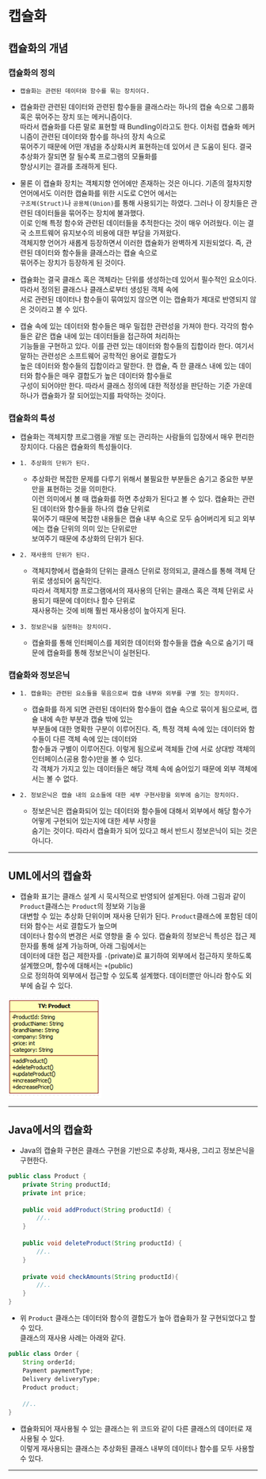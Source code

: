 <h1>캡슐화</h1>

<h2>캡슐화의 개념</h2>

<h3>캡슐화의 정의</h3>

* `캡슐화는 관련된 데이터와 함수를 묶는 장치이다.`

* 캡슐화란 관련된 데이터와 관련된 함수들을 클래스라는 하나의 캡슐 속으로 그룹화 혹은 묶어주는 장치 또는 메커니즘이다.   
  따라서 캡슐화를 다른 말로 표현할 때 Bundling이라고도 한다. 이처럼 캡슐화 메커니즘이 관련된 데이터와 함수를 하나의 장치 속으로   
  묶어주기 때문에 어떤 개념을 추상화시켜 표현하는데 있어서 큰 도움이 된다. 결국 추상화가 잘되면 잘 될수록 프로그램의 모듈화를   
  향상시키는 결과를 초래하게 된다.

* 물론 이 캡슐화 장치는 객체지향 언어에만 존재하는 것은 아니다. 기존의 절차지향 언어에서도 이러한 캡슐화를 위한 시도로 C언어 에서는   
  `구조체(Struct)`나 `공용체(Union)`를 통해 사용되기는 하였다. 그러나 이 장치들은 관련된 데이터들을 묶어주는 장치에 불과했다.   
  이로 인해 특정 함수와 관련된 데이터들을 추적한다는 것이 매우 어려웠다. 이는 결국 소프트웨어 유지보수의 비용에 대한 부담을 가져왔다.   
  객체지향 언어가 새롭게 등장하면서 이러한 캡슐화가 완벽하게 지원되었다. 즉, 관련된 데이터와 함수들을 클래스라는 캡슐 속으로   
  묶어주는 장치가 등장하게 된 것이다.

* 캡슐화는 결국 클래스 혹은 객체라는 단위를 생성하는데 있어서 필수적인 요소이다. 따라서 정의된 클래스나 클래스로부터 생성된 객체 속에   
  서로 관련된 데이터나 함수들이 묶여있지 않으면 이는 캡슐화가 제대로 반영되지 않은 것이라고 볼 수 있다.

* 캡슐 속에 있는 데이터와 함수들은 매우 밀접한 관련성을 가져야 한다. 각각의 함수들은 같은 캡슐 내에 있는 데이터들을 접근하여 처리하는   
  기능들을 구현하고 있다. 이를 관련 있는 데이터와 함수들의 집합이라 한다. 여기서 말하는 관련성은 소프트웨어 공학적인 용어로 결합도가   
  높은 데이터와 함수들의 집합이라고 말한다. 한 캡슐, 즉 한 클래스 내에 있는 데이터와 함수들은 매우 결합도가 높은 데이터와 함수들로   
  구성이 되어야만 한다. 따라서 클래스 정의에 대한 적정성을 판단하는 기준 가운데 하나가 캡슐화가 잘 되어있는지를 파악하는 것이다.

<h3>캡슐화의 특성</h3>

* 캡슐화는 객체지향 프로그램을 개발 또는 관리하는 사람들의 입장에서 매우 편리한 장치이다. 다음은 캡슐화의 특성들이다.

* `1. 추상화의 단위가 된다.`
  * 추상화란 복잡한 문제를 다루기 위해서 불필요한 부분들은 숨기고 중요한 부분만을 표현하는 것을 의미한다.   
    이런 의미에서 볼 때 캡슐화를 하면 추상화가 된다고 볼 수 있다. 캡슐화는 관련된 데이터와 함수들을 하나의 캡슐 단위로   
    묶어주기 때문에 복잡한 내용들은 캡슐 내부 속으로 모두 숨어버리게 되고 외부에는 캡슐 단위의 의미 있는 단위로만   
    보여주기 때문에 추상화의 단위가 된다.

* `2. 재사용의 단위가 된다.`
  * 객체지향에서 캡슐화의 단위는 클래스 단위로 정의되고, 클래스를 통해 객체 단위로 생성되어 움직인다.   
    따라서 객체지향 프로그램에서의 재사용의 단위는 클래스 혹은 객체 단위로 사용되기 때문에 데이터나 함수 단위로   
    재사용하는 것에 비해 훨씬 재사용성이 높아지게 된다.

* `3. 정보은닉을 실현하는 장치이다.`
  * 캡슐화를 통해 인터페이스를 제외한 데이터와 함수들을 캡슐 속으로 숨기기 때문에 캡슐화를 통해 정보은닉이 실현된다.

<h3>캡슐화와 정보은닉</h3>

* `1. 캡슐화는 관련된 요소들을 묶음으로써 캡슐 내부와 외부를 구별 짓는 장치이다.`
  * 캡슐화를 하게 되면 관련된 데이터와 함수들이 캡슐 속으로 묶이게 됨으로써, 캡슐 내에 속한 부분과 캡슐 밖에 있는   
    부분들에 대한 명확한 구분이 이루어진다. 즉, 특정 객체 속에 있는 데이터와 함수들이 다른 객체 속에 있는 데이터와   
    함수들과 구별이 이루어진다. 이렇게 됨으로써 객체들 간에 서로 상대방 객체의 인터페이스(공용 함수)만을 볼 수 있다.   
    각 객체가 가지고 있는 데이터들은 해당 객체 속에 숨어있기 때문에 외부 객체에서는 볼 수 없다.

* `2. 정보은닉은 캡슐 내의 요소들에 대한 세부 구현사항을 외부에 숨기는 장치이다.`
  * 정보은닉은 캡슐화되어 있는 데이터와 함수들에 대해서 외부에서 해당 함수가 어떻게 구현되어 있는지에 대한 세부 사항을   
    숨기는 것이다. 따라서 캡슐화가 되어 있다고 해서 반드시 정보은닉이 되는 것은 아니다.
<hr/>

<h2>UML에서의 캡슐화</h2>

* 캡슐화 표기는 클래스 설계 시 묵시적으로 반영되어 설계된다. 아래 그림과 같이 `Product`클래스는 `Product`의 정보와 기능을   
  대변할 수 있는 추상화 단위이며 재사용 단위가 된다. `Product`클래스에 포함된 데이터와 함수는 서로 결합도가 높으며   
  데이터나 함수의 변경은 서로 영향을 줄 수 있다. 캡슐화의 정보은닉 특성은 접근 제한자를 통해 설계 가능하며, 아래 그림에서는   
  데이터에 대한 접근 제한자를 `-`(private)로 표기하여 외부에서 접근하지 못하도록 설계했으며, 함수에 대해서는 `+`(public)   
  으로 정의하여 외부에서 접근할 수 있도록 설계했다. 데이터뿐만 아니라 함수도 외부에 숨길 수 있다.

![](2020-10-28-14-34-01.png)

<hr/>

<h2>Java에서의 캡슐화</h2>

* Java의 캡슐화 구현은 클래스 구현을 기반으로 추상화, 재사용, 그리고 정보은닉을 구현한다.
```java
public class Product {
    private String productId;
    private int price;

    public void addProduct(String productId) {
        //..
    }

    public void deleteProduct(String productId) {
        //..
    }

    private void checkAmounts(String productId){ 
        //..
    }
}
```

* 위 `Product` 클래스는 데이터와 함수의 결합도가 높아 캡슐화가 잘 구현되었다고 할 수 있다.   
  클래스의 재사용 사례는 아래와 같다.
```java
public class Order {
    String orderId;
    Payment paymentType;
    Delivery deliveryType;
    Product product;

    //..
}
```

* 캡슐화되어 재사용될 수 있는 클래스는 위 코드와 같이 다른 클래스의 데이터로 재사용될 수 있다.   
  이렇게 재사용되는 클래스는 추상화된 클래스 내부의 데이터나 함수를 모두 사용할 수 있다.
<hr/>